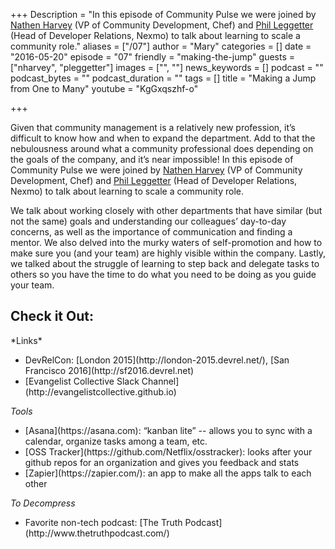 +++
Description = "In this episode of Community Pulse we were joined by [Nathen Harvey](https://twitter.com/nathenharvey) (VP of Community Development, Chef) and [Phil Leggetter](https://twitter.com/leggetter) (Head of Developer Relations, Nexmo) to talk about learning to scale a community role."
aliases = ["/07"]
author = "Mary"
categories = []
date = "2016-05-20"
episode = "07"
friendly = "making-the-jump"
guests = ["nharvey", "pleggetter"]
images = ["", ""]
news_keywords = []
podcast = ""
podcast_bytes = ""
podcast_duration = ""
tags = []
title = "Making a Jump from One to Many"
youtube = "KgGxqszhf-o"

+++

Given that community management is a relatively new profession, it’s difficult to know how and when to expand the department. Add to that the nebulousness around what a community professional does depending on the goals of the company, and it’s near impossible! In this episode of Community Pulse we were joined by [Nathen Harvey](https://twitter.com/nathenharvey) (VP of Community Development, Chef) and [Phil Leggetter](https://twitter.com/leggetter) (Head of Developer Relations, Nexmo) to talk about learning to scale a community role.

We talk about working closely with other departments that have similar (but not the same) goals and understanding our colleagues’ day-to-day concerns, as well as the importance of communication and finding a mentor. We also delved into the murky waters of self-promotion and how to make sure you (and your team) are highly visible within the company. Lastly, we talked about the struggle of learning to step back and delegate tasks to others so you have the time to do what you need to be doing as you guide your team.

<h2>Check it Out:</h2>
*Links*<ul>
<li>DevRelCon: [London 2015](http://london-2015.devrel.net/), [San Francisco 2016](http://sf2016.devrel.net)</li>
<li>[Evangelist Collective Slack Channel](http://evangelistcollective.github.io)</li></ul>

*Tools*<ul>
<li>[Asana](https://asana.com): “kanban lite” -- allows you to sync with a calendar, organize tasks among a team, etc.</li>
<li>[OSS Tracker](https://github.com/Netflix/osstracker): looks after your github repos for an organization and gives you feedback and stats</li>
<li>[Zapier](https://zapier.com/): an app to make all the apps talk to each other</li></ul>

*To Decompress*<ul>
<li>Favorite non-tech podcast: [The Truth Podcast](http://www.thetruthpodcast.com/)</li></ul>
